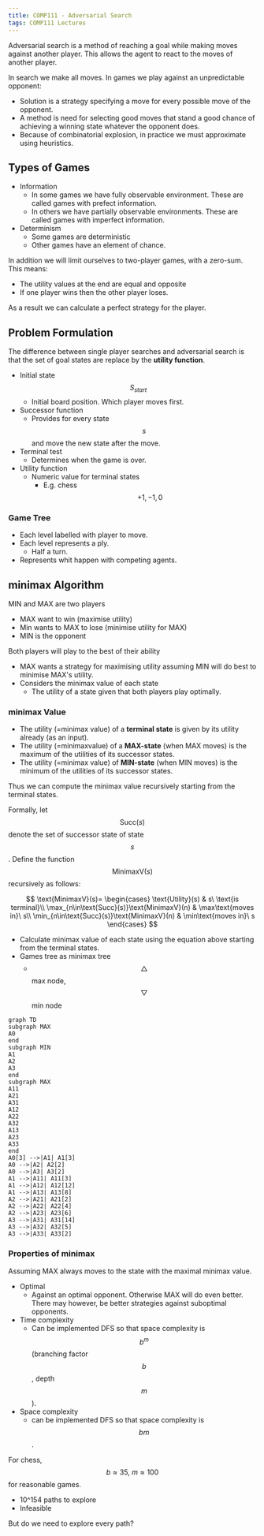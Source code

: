 ```yaml
---
title: COMP111 - Adversarial Search
tags: COMP111 Lectures
---
```

Adversarial search is a method of reaching a goal while making moves against another player. This allows the agent to react to the moves of another player.

In search we make all moves. In games we play against an unpredictable opponent:

* Solution is a strategy  specifying a move for every possible move of the opponent.
* A method is need for selecting good moves that stand a good chance of achieving a winning state whatever the opponent does.
* Because of combinatorial explosion, in practice we must approximate using heuristics.

## Types of Games

* Information
	* In some games we have fully observable environment. These are called games with prefect information.
	* In others we have partially observable environments. These are called games with imperfect information.
* Determinism
	* Some games are deterministic
	* Other games have an element of chance.

In addition we will limit ourselves to two-player games, with a zero-sum. This means:

* The utility values at the end are equal and opposite
* If one player wins then the other player loses.

As a result we can calculate a perfect strategy for the player.

## Problem Formulation
The difference between single player searches and adversarial search is that the set of goal states are replace by the **utility function**.

* Initial state $$S_{start}$$
	*  Initial board position. Which player moves first.
* Successor function
	* Provides for every state $$s$$ and move the new state after the move.
* Terminal test
	* Determines when the game is over.
* Utility function
	* Numeric value for terminal states
		* E.g. chess $$+1,-1,0$$
		
### Game Tree
* Each level labelled with player to move.
* Each level represents a ply.
	* Half a turn.
* Represents whit happen with competing agents.

## minimax Algorithm 
MIN and MAX are two players

* MAX want to win (maximise utility)
* Min wants to MAX to lose (minimise utility for MAX)
* MIN is the opponent

Both players will play to the best of their ability

* MAX wants a strategy for maximising utility assuming MIN will do best to minimise MAX's utility.
* Considers the minimax value of each state
	* The utility of a state given that both players play optimally.
	
### minimax Value

* The utility (=minimax value) of a **terminal state** is given by its utility already (as an input).
* The utility (=minimaxvalue) of a **MAX-state** (when MAX moves) is the maximum of the utilities of its successor states.
* The utility (=minimax value) of **MIN-state** (when MIN moves) is the minimum of the utilities of its successor states.

Thus we can compute the minimax value recursively starting from the terminal states.

Formally, let $$\text{Succ}(s)$$ denote the set of successor state of state $$s$$. Define the function $$\text{MinimaxV}(s)$$ recursively as follows:

$$
\text{MinimaxV}(s)=
\begin{cases}
	\text{Utility}(s) & s\ \text{is terminal}\\
	\max_{n\in\text{Succ}(s)}\text{MinimaxV}(n) & \max\text{moves in}\ s\\
	\min_{n\in\text{Succ}(s)}\text{MinimaxV}(n) & \min\text{moves in}\ s
\end{cases}
$$

* Calculate minimax value of each state using the equation above starting from the terminal states.
* Games tree as minimax tree
	* $$\bigtriangleup$$ max node, $$\bigtriangledown$$ min node
	
```mermaid
graph TD
subgraph MAX
A0
end
subgraph MIN
A1
A2
A3
end
subgraph MAX
A11
A21
A31
A12
A22
A32
A13
A23
A33
end
A0[3] -->|A1| A1[3]
A0 -->|A2| A2[2]
A0 -->|A3| A3[2]
A1 -->|A11| A11[3]
A1 -->|A12| A12[12]
A1 -->|A13| A13[8]
A2 -->|A21| A21[2]
A2 -->|A22| A22[4]
A2 -->|A23| A23[6]
A3 -->|A31| A31[14]
A3 -->|A32| A32[5]
A3 -->|A33| A33[2]

```

### Properties of minimax
Assuming MAX always moves to the state with the maximal minimax value.

* Optimal 
	* Against an optimal opponent. Otherwise MAX will do even better. There may however, be better strategies against suboptimal opponents.
* Time complexity
	* Can be implemented DFS so that space complexity is $$b^m$$ (branching factor $$b$$, depth $$m$$).
* Space complexity
	* can be implemented DFS so that space complexity is $$bm$$.

For chess, $$b\approx 35,\ m\approx 100$$ for reasonable games.

* 10^154 paths to explore
* Infeasible

But do we need to explore every path?